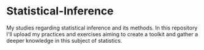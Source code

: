 # Statistical-Inference
My studies regarding statistical inference and its methods.
In this repository I'll upload my practices and exercises aiming to create a toolkit and gather a deeper knowledge in this subject of statistics.
